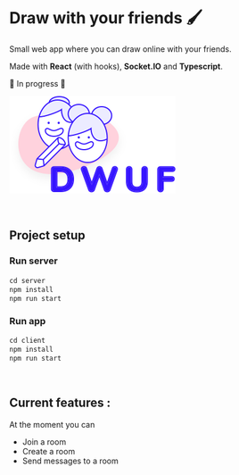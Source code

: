 # Draw with your friends 🖌
Small web app where you can draw online with your friends.

Made with **React** (with hooks), **Socket.IO** and **Typescript**.

🚧 In progress 🚧


![Draw with your friends Logo](https://github.com/itsleaht/draw-with-ur-friends/blob/master/client/public/assets/logo.svg)

<br>

## Project setup

### Run server
``` 
cd server
npm install
npm run start
``` 

### Run app
``` 
cd client
npm install
npm run start
``` 

<br>

## Current features : 
At the moment you can 
* Join a room
* Create a room
* Send messages to a room 
